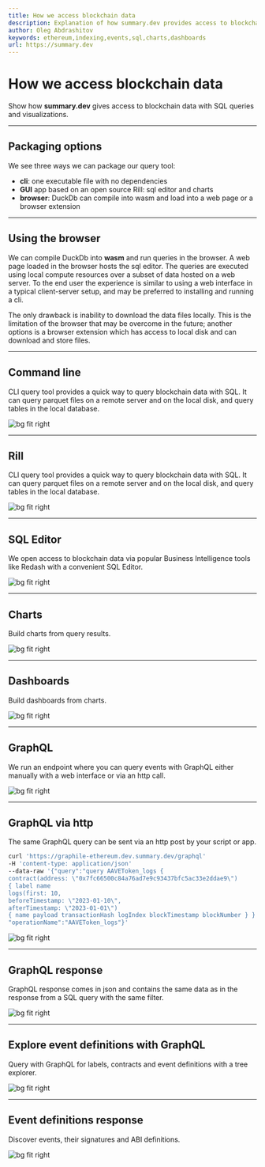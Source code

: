 ```yaml
---
title: How we access blockchain data
description: Explanation of how summary.dev provides access to blockchain data.
author: Oleg Abdrashitov
keywords: ethereum,indexing,events,sql,charts,dashboards
url: https://summary.dev
---
```


# How we access blockchain data

Show how **summary.dev** gives access to blockchain data with SQL
queries and visualizations.

---

## Packaging options

We see three ways we can package our query tool:

- **cli**: one executable file with no dependencies
- **GUI** app based on an open source Rill: sql editor and charts
- **browser**: DuckDb can compile into wasm and load into a web page or a 
  browser extension

---

## Using the browser

We can compile DuckDb into **wasm** and run queries in the browser. A
web page loaded in the browser hosts the sql editor. The queries are
executed using local compute resources over a subset of data hosted on a
web server. To the end user the experience is similar to using a web
interface in a typical client-server setup, and may be preferred to
installing and running a cli.

The only drawback is inability to download the data files locally. This
is the limitation of the browser that may be overcome in the future;
another options is a browser extension which has access to local disk
and can download and store files.

---

## Command line

CLI query tool provides a quick way to query blockchain data with SQL.
It can query parquet files on a remote server and on the local disk, and
query tables in the local database.

![bg fit right](images/cli.png)

---

## Rill

CLI query tool provides a quick way to query blockchain data with SQL.
It can query parquet files on a remote server and on the local disk, and
query tables in the local database.

![bg fit right](images/rill.png)

---

## SQL Editor

We open access to blockchain data via popular Business Intelligence
tools like Redash with a convenient SQL Editor.

![bg fit right](images/redash.png)

---

## Charts

Build charts from query results.

![bg fit right](images/redash-pie-chart.png)

---

## Dashboards

Build dashboards from charts.

![bg fit right](images/redash-dashboard.png)

---

## GraphQL

We run an endpoint where you can query events with GraphQL either
manually with a web interface or via an http call.

![bg fit right](images/graphql-logs-request.png)

---

## GraphQL via http

The same GraphQL query can be sent via an http post by your script
or app.

```bash
curl 'https://graphile-ethereum.dev.summary.dev/graphql' 
-H 'content-type: application/json' 
--data-raw '{"query":"query AAVEToken_logs { 
contract(address: \"0x7fc66500c84a76ad7e9c93437bfc5ac33e2ddae9\") 
{ label name 
logs(first: 10, 
beforeTimestamp: \"2023-01-10\", 
afterTimestamp: \"2023-01-01\") 
{ name payload transactionHash logIndex blockTimestamp blockNumber } } }",
"operationName":"AAVEToken_logs"}'
```

![bg fit right](images/graphql-logs-request-http.png)

---

## GraphQL response

GraphQL response comes in json and contains the same data as in the
response from a SQL query with the same filter.

![bg fit right](images/graphql-logs-response.png)

---

## Explore event definitions with GraphQL

Query with GraphQL for labels, contracts and event definitions with a
tree explorer.

![bg fit right](images/graphql-abi-request.png)

---

## Event definitions response

Discover events, their signatures and ABI definitions.

![bg fit right](images/graphql-abi-response.png)



  
